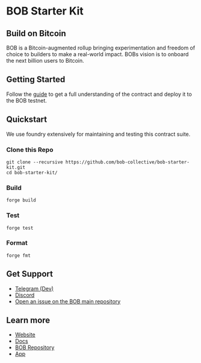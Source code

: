 # BOB Starter Kit

## Build on Bitcoin

BOB is a Bitcoin-augmented rollup bringing experimentation and freedom of choice to builders to make a real-world impact. BOBs vision is to onboard the next billion users to Bitcoin.

## Getting Started

Follow the [guide](https://docs.gobob.xyz/docs/build/getting-started/helloworld) to get a full understanding of the contract and deploy it to the BOB testnet.

## Quickstart

We use foundry extensively for maintaining and testing this contract suite.

### Clone this Repo

```shell
git clone --recursive https://github.com/bob-collective/bob-starter-kit.git
cd bob-starter-kit/
```

### Build

```shell
forge build
```

### Test

```shell
forge test
```

### Format

```shell
forge fmt
```

## Get Support

- [Telegram (Dev)](https://t.me/+CyIcLW2nfaFlNDc1)
- [Discord](https://discordapp.com/invite/interlay)
- [Open an issue on the BOB main repository](https://github.com/bob-collective/bob/issues)


## Learn more

- [Website](https://www.gobob.xyz/)
- [Docs](https://docs.gobob.xyz/)
- [BOB Repository](https://github.com/bob-collective/bob)
- [App](https://app.gobob.xyz/)
